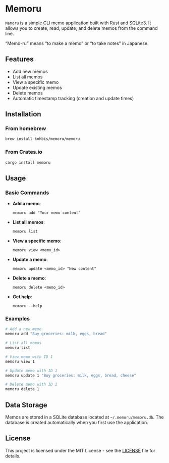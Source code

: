 # Memoru

`Memoru` is a simple CLI memo application built with Rust and SQLite3. It allows you to create, read, update, and delete memos from the command line.

“Memo-ru” means “to make a memo” or “to take notes” in Japanese.

## Features

- Add new memos
- List all memos
- View a specific memo
- Update existing memos
- Delete memos
- Automatic timestamp tracking (creation and update times)

## Installation

### From homebrew

```bash
brew install kohbis/memoru/memoru
```

### From Crates.io

```bash
cargo install memoru
```

## Usage

### Basic Commands

- **Add a memo**:
  ```
  memoru add "Your memo content"
  ```

- **List all memos**:
  ```
  memoru list
  ```

- **View a specific memo**:
  ```
  memoru view <memo_id>
  ```

- **Update a memo**:
  ```
  memoru update <memo_id> "New content"
  ```

- **Delete a memo**:
  ```
  memoru delete <memo_id>
  ```

- **Get help**:
  ```
  memoru --help
  ```

### Examples

```bash
# Add a new memo
memoru add "Buy groceries: milk, eggs, bread"

# List all memos
memoru list

# View memo with ID 1
memoru view 1

# Update memo with ID 1
memoru update 1 "Buy groceries: milk, eggs, bread, cheese"

# Delete memo with ID 1
memoru delete 1
```

## Data Storage

Memos are stored in a SQLite database located at `~/.memoru/memoru.db`. The database is created automatically when you first use the application.

## License

This project is licensed under the MIT License - see the [LICENSE](LICENSE) file for details.
